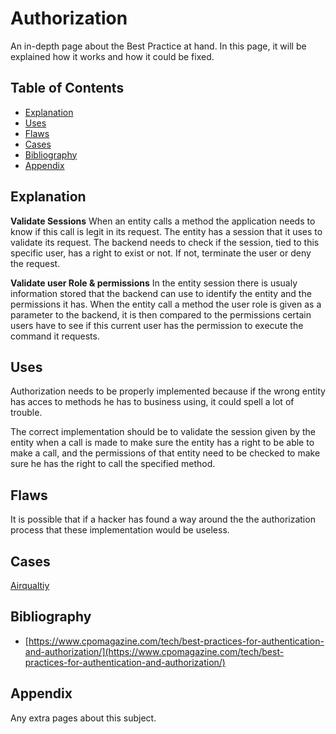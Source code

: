 # Authorization

An in-depth page about the Best Practice at hand. In this page, it will be explained how it works and how it could be fixed. 

## Table of Contents
- [Explanation](#explanation)
- [Uses](#uses)
- [Flaws](#flaws)
- [Cases](#cases)
- [Bibliography](#bibliography)
- [Appendix](#appendix)
## Explanation 
**Validate Sessions**
When an entity calls a method the application needs to know if this call is legit in its request. The entity has a session that it uses to validate its request. The backend needs to check if the session, tied to this specific user, has a right to exist or not. If not, terminate the user or deny the request.

**Validate user Role & permissions**
In the entity session there is usualy information stored that the backend can use to identify the entity and the permissions it has. When the entity call a method the user role is given as a parameter to the backend, it is then compared to the permissions certain users have to see if this current user has the permission to execute the command it requests.

## Uses
Authorization needs to be properly implemented because if the wrong entity has acces to methods he has to business using, it could spell a lot of trouble.

The correct implementation should be to validate the session given by the entity when a call is made to make sure the entity has a right to be able to make a call, and the permissions of that entity need to be checked to make sure he has the right to call the specified method.

## Flaws
It is possible that if a hacker has found a way around the the authorization process that these implementation would be useless. <br />

## Cases
[Airqualtiy](cases/airquality#Vulnerabilities)

## Bibliography
- [https://www.cpomagazine.com/tech/best-practices-for-authentication-and-authorization/](https://www.cpomagazine.com/tech/best-practices-for-authentication-and-authorization/)

## Appendix
Any extra pages about this subject.